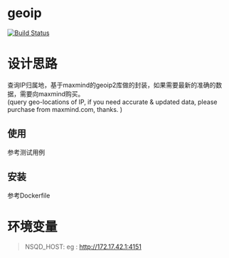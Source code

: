 # geoip
[![Build Status](https://travis-ci.org/GameGophers/geoip.svg?branch=master)](https://travis-ci.org/GameGophers/geoip)

# 设计思路
查询IP归属地，基于maxmind的geoip2库做的封装，如果需要最新的准确的数据，需要向maxmind购买。     
(query geo-locations of IP, if you need accurate & updated data, please purchase from maxmind.com, thanks. )

## 使用
参考测试用例

## 安装
参考Dockerfile

# 环境变量
> NSQD_HOST: eg : http://172.17.42.1:4151         
